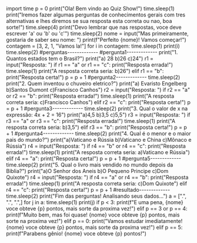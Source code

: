 import time
p = 0
print("Ola! Bem vindo ao Quiz Show!")
time.sleep(1)
print("Iremos fazer algumas perguntas de conhecimentos gerais com tres alternativas e lhes diremos se sua resposta esta correta ou nao, boa sorte!")
time.sleep(4)
print("Devo lembrar que nas respostas, voce deve escrever 'a' ou 'b' ou 'c'")
time.sleep(2)
nome = input("Mas primeiramente, gostaria de saber seu nome: ")
print(f"Perfeito {nome}! Vamos começar!")
contagem = [3, 2, 1, "Vamos la!"]
for i in contagem:
    time.sleep(1)
    print(i)
time.sleep(2)
#perguntas-------------
#pergunta1-------------
print("1. Quantos estados tem o Brasil?")
print("a) 28  b)26  c)24")
r1 = input("Resposta: ")
if r1 == "a" or r1 == "c":
    print("Resposta errada!")
    time.sleep(1)
    print("A resposta correta seria: b)26")
elif r1 == "b":
    print("Resposta certa!")
    p = p + 1
#pergunta2-------------
time.sleep(2)
print("2. Quem inventou o chuveiro eletrico?")
print("a) Evaristo Engelberg  b)Santos Dumont  c)Francisco Canhos")
r2 = input("Resposta: ")
if r2 == "a" or r2 == "b":
    print("Resposta errada!")
    time.sleep(1)
    print("A resposta correta seria: c)Francisco Canhos")
elif r2 == "c":
    print("Resposta certa!")
    p = p + 1
#pergunta3-------------
time.sleep(2)
print("3. Qual o valor de x na expressão: 4x + 2 = 16")
print("a)4,5  b)3,5  c)5,5")
r3 = input("Resposta: ")
if r3 == "a" or r3 == "c":
    print("Resposta errada!")
    time.sleep(1)
    print("A resposta correta seria: b)3,5")
elif r3 == "b":
    print("Resposta certa!")
    p = p + 1
#pergunta4-------------
time.sleep(2)
print("4. Qual é o menor e o maior pais do mundo?")
print("a)Vaticano e Rússia  b)Vaticano e China  c)Mônaco e Rússia")
r4 = input("Resposta: ")
if r4 == "b" or r4 == "c":
    print("Resposta errada!")
    time.sleep(1)
    print("A resposta correta seria: a)Vaticano e Rússia")
elif r4 == "a":
    print("Resposta certa!")
    p = p + 1
#pergunta5-------------
time.sleep(2)
print("5. Qual o livro mais vendido no mundo depois da Biblia?")
print("a)O Senhor dos Aneis  b)O Pequeno Principe  c)Dom Quixote")
r4 = input("Resposta: ")
if r4 == "a" or r4 == "b":
    print("Resposta errada!")
    time.sleep(1)
    print("A resposta correta seria: c)Dom Quixote")
elif r4 == "c":
    print("Resposta certa!")
    p = p + 1
#resultado-------------
time.sleep(2)
print("Fim das perguntas! Analisando seus dados...")
a = [".", ".", ".",]
for j in a:
    time.sleep(1)
    print(j)
if p < 3:
    print(f"E uma pena, {nome} voce obteve {p} pontos, mais sorte da proxima vez!")
elif p == 3 or p == 4:
    print(f"Muito bem, mas foi quase! {nome} voce obteve {p} pontos, mais sorte na proxima vez!")
elif p == 0:
    print("Vamos estudar imediatamente! {nome} voce obteve {p} pontos, mais sorte da proxima vez!")
elif p == 5:
    print(f"Parabens gênio! {nome} voce obteve {p} pontos!")
